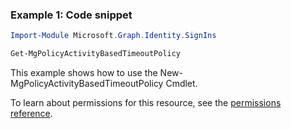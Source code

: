 ### Example 1: Code snippet

```powershellImport-Module Microsoft.Graph.Identity.SignIns

Get-MgPolicyActivityBasedTimeoutPolicy
```
This example shows how to use the New-MgPolicyActivityBasedTimeoutPolicy Cmdlet.
To learn about permissions for this resource, see the [permissions reference](/graph/permissions-reference).

